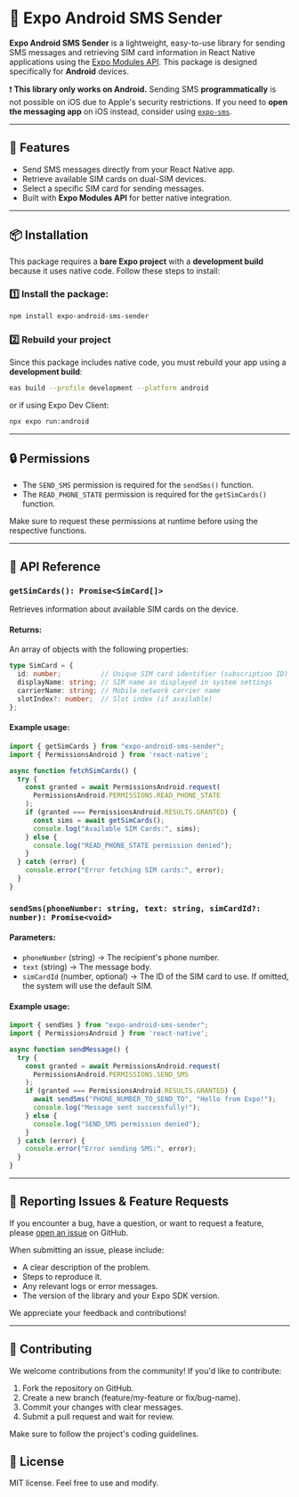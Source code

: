 # 📩 Expo Android SMS Sender

**Expo Android SMS Sender** is a lightweight, easy-to-use library for sending SMS messages and retrieving SIM card information in React Native applications using the [Expo Modules API](https://docs.expo.dev/modules/). This package is designed specifically for **Android** devices.

❗ **This library only works on Android.** Sending SMS **programmatically** is not possible on iOS due to Apple's security restrictions. If you need to **open the messaging app** on iOS instead, consider using [`expo-sms`](https://docs.expo.dev/versions/latest/sdk/sms/).

---

## 🚀 Features

- Send SMS messages directly from your React Native app.
- Retrieve available SIM cards on dual-SIM devices.
- Select a specific SIM card for sending messages.
- Built with **Expo Modules API** for better native integration.

---

## 📦 Installation

This package requires a **bare Expo project** with a **development build** because it uses native code. Follow these steps to install:

### 1️⃣ Install the package:

```sh
npm install expo-android-sms-sender
```

### 2️⃣ Rebuild your project
Since this package includes native code, you must rebuild your app using a **development build**:
```sh
eas build --profile development --platform android
```
or if using Expo Dev Client:
```sh
npx expo run:android
```

---

## 🔒 Permissions
- The `SEND_SMS` permission is required for the `sendSms()` function.
- The `READ_PHONE_STATE` permission is required for the `getSimCards()` function.

Make sure to request these permissions at runtime before using the respective functions.

---

## 📖 API Reference

### `getSimCards(): Promise<SimCard[]>`
Retrieves information about available SIM cards on the device.

#### Returns:

An array of objects with the following properties:
```ts
type SimCard = {
  id: number;          // Unique SIM card identifier (subscription ID)
  displayName: string; // SIM name as displayed in system settings
  carrierName: string; // Mobile network carrier name
  slotIndex?: number;  // Slot index (if available)
};
```

#### Example usage:
```ts
import { getSimCards } from "expo-android-sms-sender";
import { PermissionsAndroid } from 'react-native';

async function fetchSimCards() {
  try {
    const granted = await PermissionsAndroid.request(
      PermissionsAndroid.PERMISSIONS.READ_PHONE_STATE
    );
    if (granted === PermissionsAndroid.RESULTS.GRANTED) {
      const sims = await getSimCards();
      console.log("Available SIM Cards:", sims);
    } else {
      console.log("READ_PHONE_STATE permission denied");
    }
  } catch (error) {
    console.error("Error fetching SIM cards:", error);
  }
}
```

### `sendSms(phoneNumber: string, text: string, simCardId?: number): Promise<void>`

#### Parameters:
- `phoneNumber` (string) → The recipient's phone number.
- `text` (string) → The message body.
- `simCardId` (number, optional) → The ID of the SIM card to use. If omitted, the system will use the default SIM.

#### Example usage:
```ts
import { sendSms } from "expo-android-sms-sender";
import { PermissionsAndroid } from 'react-native';

async function sendMessage() {
  try {
    const granted = await PermissionsAndroid.request(
      PermissionsAndroid.PERMISSIONS.SEND_SMS
    );
    if (granted === PermissionsAndroid.RESULTS.GRANTED) {
      await sendSms("PHONE_NUMBER_TO_SEND_TO", "Hello from Expo!");
      console.log("Message sent successfully!");
    } else {
      console.log("SEND_SMS permission denied");
    }
  } catch (error) {
    console.error("Error sending SMS:", error);
  }
}
```

---

## 📢 Reporting Issues & Feature Requests

If you encounter a bug, have a question, or want to request a feature, please [open an issue](https://github.com/Nikola352/expo-android-sms-sender/issues) on GitHub.

When submitting an issue, please include:
- A clear description of the problem.
- Steps to reproduce it.
- Any relevant logs or error messages.
- The version of the library and your Expo SDK version.

We appreciate your feedback and contributions!

---

## 🤝 Contributing

We welcome contributions from the community! If you'd like to contribute:

1. Fork the repository on GitHub.
2. Create a new branch (feature/my-feature or fix/bug-name).
3. Commit your changes with clear messages.
4. Submit a pull request and wait for review.

Make sure to follow the project's coding guidelines.

## 📝 License

MIT license. Feel free to use and modify.